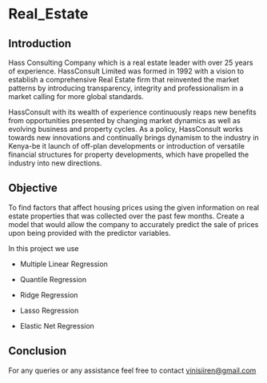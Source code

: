 # Real_Estate

## Introduction

Hass Consulting Company which is a real estate leader with over 25 years of experience. HassConsult Limited was formed in 1992 with a vision to establish a comprehensive Real Estate firm that reinvented the market patterns by introducing transparency, integrity and professionalism in a market calling for more global standards.

HassConsult with its wealth of experience continuously reaps new benefits from opportunities presented by changing market dynamics as well as evolving business and property cycles. As a policy, HassConsult works towards new innovations and continually brings dynamism to the industry in Kenya-be it launch of off-plan developments or introduction of versatile financial structures for property developments, which have propelled the industry into new directions.

## Objective

To find factors that affect housing prices using the given information on real estate properties that was collected over the past few months. Create a model that would allow the company to accurately predict the sale of prices upon being provided with the predictor variables.

In this project we use 

- Multiple Linear Regression

- Quantile Regression

- Ridge Regression

- Lasso Regression

- Elastic Net Regression

## Conclusion

For any queries or any assistance feel free to contact vinisiiren@gmail.com
